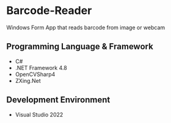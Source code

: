 # Barcode-Reader

Windows Form App that reads barcode from image or webcam

## Programming Language & Framework

- C#
- .NET Framework 4.8
- OpenCVSharp4
- ZXing.Net

## Development Environment

- Visual Studio 2022
